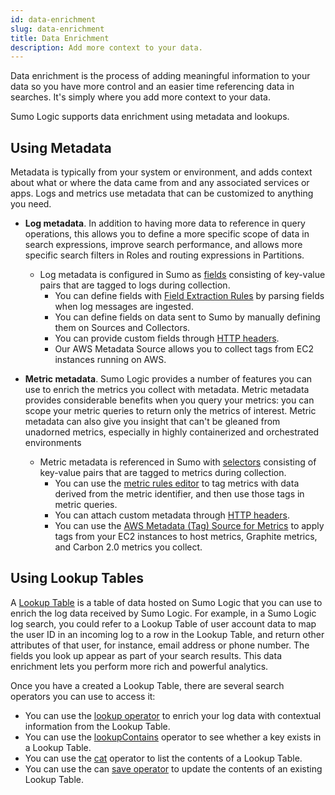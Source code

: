 ```yaml
---
id: data-enrichment
slug: data-enrichment
title: Data Enrichment
description: Add more context to your data.
---
```


Data enrichment is the process of adding meaningful information to your data so you have more control and an easier time referencing data in searches. It's simply where you add more context to your data.

Sumo Logic supports data enrichment using metadata and lookups.

## Using Metadata
Metadata is typically from your system or environment, and adds context about what or where the data came from and any associated services or apps. Logs and metrics use metadata that can be customized to anything you need.

* **Log metadata**. In addition to having more data to reference in query operations, this allows you to define a more specific scope of data in search expressions, improve search performance, and allows more specific search filters in Roles and routing expressions in Partitions.
  * Log metadata is configured in Sumo as [fields](/docs/manage/fields) consisting of key-value pairs that are tagged to logs during collection.
    * You can define fields with [Field Extraction Rules](/docs/manage/field-extractions) by parsing fields when log messages are ingested.
    * You can define fields on data sent to Sumo by manually defining them on Sources and Collectors.
    * You can provide custom fields through [HTTP headers](/docs/send-data/hosted-collectors/http-source).
    * Our AWS Metadata Source allows you to collect tags from EC2 instances running on AWS.


* **Metric metadata**. Sumo Logic provides a number of features you can use to enrich the metrics you collect with metadata. Metric metadata provides considerable benefits when you query your metrics: you can scope your metric queries to return only the metrics of interest. Metric metadata can also give you insight that can't be gleaned from unadorned metrics, especially in highly containerized and orchestrated environments
  * Metric metadata is referenced in Sumo with [selectors](/docs/metrics/introduction) consisting of key-value pairs that are tagged to metrics during collection.
    * You can use the [metric rules editor](/docs/metrics/metric-rules-editor) to tag metrics with data derived from the metric identifier, and then use those tags in metric queries.
    * You can attach custom metadata through [HTTP headers](/docs/send-data/hosted-collectors/http-source).
    * You can use the [AWS Metadata (Tag) Source for Metrics](/docs/send-data/hosted-collectors/amazon-aws/aws-metadata-tag-source.md) to apply tags from your EC2 instances to host metrics, Graphite metrics, and Carbon 2.0 metrics you collect.

## Using Lookup Tables
A [Lookup Table](/docs/search/lookup-tables) is a table of data hosted on Sumo Logic that you can use to enrich the log data received by Sumo Logic. For example, in a Sumo Logic log search, you could refer to a Lookup Table of user account data to map the user ID in an incoming log to a row in the Lookup Table, and return other attributes of that user, for instance, email address or phone number. The fields you look up appear as part of your search results. This data enrichment lets you perform more rich and powerful analytics.  

Once you have a created a Lookup Table, there are several search operators you can use to access it:

* You can use the [lookup operator](/docs/search/search-query-language/search-operators/lookup) to enrich your log data with contextual information from the Lookup Table.
* You can use the [lookupContains](/docs/search/search-query-language/search-operators/lookupcontains) operator to see whether a key exists in a Lookup Table.
* You can use the [cat](/docs/search/search-query-language/search-operators/cat) operator to list the contents of a Lookup Table.
* You can use the can [save operator](/docs/search/search-query-language/search-operators/save) to update the contents of an existing Lookup Table.
